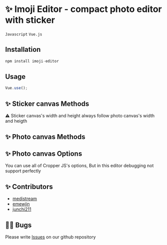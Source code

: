 # ✨ Imoji Editor - compact photo editor with sticker

`Javascript` `Vue.js`

## Installation

```jsx
npm install imoji-editor
```

## Usage

<!-- To Do -->

```jsx
Vue.use();
```

## ✨ Sticker canvas Methods

⚠ Sticker canvas's width and height always follow photo canvas's width and heigth

## ✨ Photo canvas Methods

## ✨ Photo canvas Options

You can use all of Cropper JS's options, But in this editor debugging not support perfectly

## ✨ Contributors

- [medistream](https://github.com/medistream-team)
- [emewjin](https://github.com/emewjin)
- [junchi211](https://github.com/junchi211)

## 🙏🏻 Bugs

Please write [Issues](https://github.com/medistream-team/imoji-editor/issues) on our github repository
